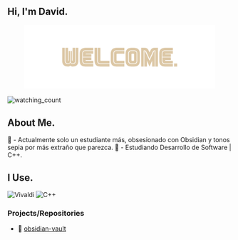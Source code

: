 ## Hi, I'm David.
<p align="center">
  <img src="https://raw.githubusercontent.com/Jawuj/Jawuj/main/headerwelcome.png" alt="Header Jawuj" width="85%" />
</p>

<p align="left"> 
<img src="https://komarev.com/ghpvc/?username=Jawuj&color=7B4E34" alt="watching_count" />
 </p>
 
## About Me. 
💬 - Actualmente solo un estudiante más, obsesionado con Obsidian y tonos sepia por más extraño que parezca. 
🌱 - Estudiando Desarrollo de Software | C++.


## I Use.
![Vivaldi](https://img.shields.io/badge/Vivaldi-EF3939?style=for-the-badge&logo=Vivaldi&logoColor=white)
![C++](https://img.shields.io/badge/c++-%2300599C.svg?style=for-the-badge&logo=c%2B%2B&logoColor=white)

### Projects/Repositories 

- 🔮 [obsidian-vault](https://github.com/Jawuj/Obsidian-Vault-Setup.) 
